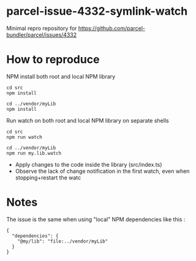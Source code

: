 # parcel-issue-4332-symlink-watch
Minimal repro repository for https://github.com/parcel-bundler/parcel/issues/4332

# How to reproduce

NPM install both root and local NPM library

```shell
cd src 
npm install

cd ../vendor/myLib
npm install
```

Run watch on both root and local NPM library on separate shells

```shell
cd src 
npm run watch
```

```shell
cd ../vendor/myLib
npm run my.lib.watch
```

* Apply changes to the code inside the library (src/index.ts)
* Observe the lack of change notification in the first watch, even when stopping+restart the watc

# Notes

The issue is the same when using "local" NPM dependencies like this :

```json5
{
  "dependencies": {
    "@my/lib": "file:../vendor/myLib"
  }
}
```